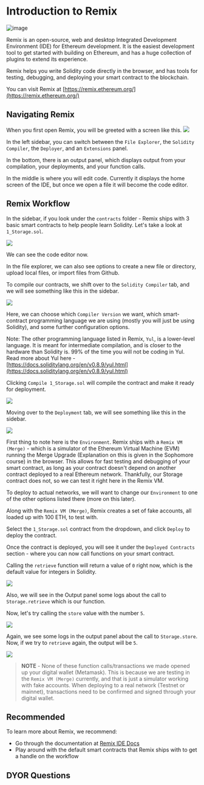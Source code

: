 # Introduction to Remix

![image](https://user-images.githubusercontent.com/16539849/173646901-81144afc-36aa-418c-be7f-70477b627ced.png)

Remix is an open-source, web and desktop Integrated Development Environment (IDE) for Ethereum development. It is the easiest development tool to get started with building on Ethereum, and has a huge collection of plugins to extend its experience.

<Quiz questionId="512d993c-ecb0-4ecd-b077-8f7eec505bec" />

Remix helps you write Solidity code directly in the browser, and has tools for testing, debugging, and deploying your smart contract to the blockchain.

You can visit Remix at [https://remix.ethereum.org/](https://remix.ethereum.org/)

<Quiz questionId="1cbd33c7-d0ae-445e-b70b-0888666e2a9d" />

## Navigating Remix

When you first open Remix, you will be greeted with a screen like this.
![](https://i.imgur.com/4RqBi40.png)

In the left sidebar, you can switch between the `File Explorer`, the `Solidity Compiler`, the `Deployer`, and an `Extensions` panel.

In the bottom, there is an output panel, which displays output from your compilation, your deployments, and your function calls.

In the middle is where you will edit code. Currently it displays the home screen of the IDE, but once we open a file it will become the code editor.

## Remix Workflow

In the sidebar, if you look under the `contracts` folder - Remix ships with 3 basic smart contracts to help people learn Solidity. Let's take a look at `1_Storage.sol`.

![](https://i.imgur.com/OdGQABf.png)

We can see the code editor now.

In the file explorer, we can also see options to create a new file or directory, upload local files, or import files from Github.

To compile our contracts, we shift over to the `Solidity Compiler` tab, and we will see something like this in the sidebar.

![](https://i.imgur.com/kr0a26J.png)

Here, we can choose which `Compiler Version` we want, which smart-contract programming language we are using (mostly you will just be using Solidity), and some further configuration options.

Note: The other programming language listed in Remix, `Yul`, is a lower-level language. It is meant for intermediate compilation, and is closer to the hardware than Solidity is. 99% of the time you will not be coding in Yul. Read more about Yul here - [https://docs.soliditylang.org/en/v0.8.9/yul.html](https://docs.soliditylang.org/en/v0.8.9/yul.html)

Clicking `Compile 1_Storage.sol` will compile the contract and make it ready for deployment.

![](https://i.imgur.com/KieTxyw.png)

Moving over to the `Deployment` tab, we will see something like this in the sidebar.

![](https://i.imgur.com/svMiVS3.png)

<Quiz questionId="be553003-ef98-4517-88ac-1cea9c4a4008" />

First thing to note here is the `Environment`. Remix ships with a `Remix VM (Merge)` - which is a simulator of the Ethereum Virtual Machine (EVM) running the Merge Upgrade (Explanation on this is given in the Sophomore course) in the browser. This allows for fast testing and debugging of your smart contract, as long as your contract doesn't depend on another contract deployed to a real Ethereum network. Thankfully, our Storage contract does not, so we can test it right here in the Remix VM.

To deploy to actual networks, we will want to change our `Environment` to one of the other options listed there (more on this later).

<Quiz questionId="b4e0f228-abc7-4384-ba92-2839fe77ed11" />

Along with the `Remix VM (Merge)`, Remix creates a set of fake accounts, all loaded up with 100 ETH, to test with.

Select the `1_Storage.sol` contract from the dropdown, and click `Deploy` to deploy the contract.

Once the contract is deployed, you will see it under the `Deployed Contracts` section - where you can now call functions on your smart contract.

Calling the `retrieve` function will return a value of `0` right now, which is the default value for integers in Solidity.

![](https://i.imgur.com/B0tBUt0.png)

Also, we will see in the Output panel some logs about the call to `Storage.retrieve` which is our function.

Now, let's try calling the `store` value with the number `5`.

![](https://i.imgur.com/m3BwJCc.png)

Again, we see some logs in the output panel about the call to `Storage.store`. Now, if we try to `retrieve` again, the output will be `5`.

![](https://i.imgur.com/8PdOvHf.png)

 > **NOTE** - None of these function calls/transactions we made opened up your digital wallet (Metamask). This is because we are testing in the `Remix VM (Merge)` currently, and that is just a simulator working with fake accounts. When deploying to a real network (Testnet or mainnet), transactions need to be confirmed and signed through your digital wallet.

## Recommended

To learn more about Remix, we recommend:

- Go through the documentation at [Remix IDE Docs](https://remix-ide.readthedocs.io/en/latest/)
- Play around with the default smart contracts that Remix ships with to get a handle on the workflow

## DYOR Questions

<Quiz questionId="1f9f5213-43dc-4e2b-9daa-64dec004af6e" />
<Quiz questionId="a8f3391a-00f5-4632-a25d-2515bd9523b2" />
<Quiz questionId="c0cb59fd-60df-404b-a052-6b7d360da2b4" />

<SubmitQuiz />
